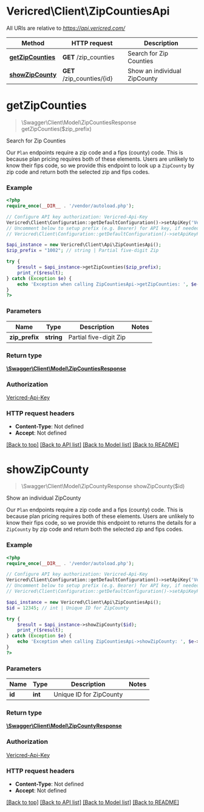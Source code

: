 # Vericred\Client\ZipCountiesApi

All URIs are relative to *https://api.vericred.com/*

Method | HTTP request | Description
------------- | ------------- | -------------
[**getZipCounties**](ZipCountiesApi.md#getZipCounties) | **GET** /zip_counties | Search for Zip Counties
[**showZipCounty**](ZipCountiesApi.md#showZipCounty) | **GET** /zip_counties/{id} | Show an individual ZipCounty


# **getZipCounties**
> \Swagger\Client\Model\ZipCountiesResponse getZipCounties($zip_prefix)

Search for Zip Counties

Our `Plan` endpoints require a zip code and a fips (county) code.  This is because plan pricing requires both of these elements.  Users are unlikely to know their fips code, so we provide this endpoint to look up a `ZipCounty` by zip code and return both the selected zip and fips codes.

### Example
```php
<?php
require_once(__DIR__ . '/vendor/autoload.php');

// Configure API key authorization: Vericred-Api-Key
Vericred\Client\Configuration::getDefaultConfiguration()->setApiKey('Vericred-Api-Key', 'YOUR_API_KEY');
// Uncomment below to setup prefix (e.g. Bearer) for API key, if needed
// Vericred\Client\Configuration::getDefaultConfiguration()->setApiKeyPrefix('Vericred-Api-Key', 'Bearer');

$api_instance = new Vericred\Client\Api\ZipCountiesApi();
$zip_prefix = "1002"; // string | Partial five-digit Zip

try {
    $result = $api_instance->getZipCounties($zip_prefix);
    print_r($result);
} catch (Exception $e) {
    echo 'Exception when calling ZipCountiesApi->getZipCounties: ', $e->getMessage(), PHP_EOL;
}
?>
```

### Parameters

Name | Type | Description  | Notes
------------- | ------------- | ------------- | -------------
 **zip_prefix** | **string**| Partial five-digit Zip |

### Return type

[**\Swagger\Client\Model\ZipCountiesResponse**](../Model/ZipCountiesResponse.md)

### Authorization

[Vericred-Api-Key](../../README.md#Vericred-Api-Key)

### HTTP request headers

 - **Content-Type**: Not defined
 - **Accept**: Not defined

[[Back to top]](#) [[Back to API list]](../../README.md#documentation-for-api-endpoints) [[Back to Model list]](../../README.md#documentation-for-models) [[Back to README]](../../README.md)

# **showZipCounty**
> \Swagger\Client\Model\ZipCountyResponse showZipCounty($id)

Show an individual ZipCounty

Our `Plan` endpoints require a zip code and a fips (county) code.  This is because plan pricing requires both of these elements.  Users are unlikely to know their fips code, so we provide this endpoint to returns the details for a `ZipCounty` by zip code and return both the selected zip and fips codes.

### Example
```php
<?php
require_once(__DIR__ . '/vendor/autoload.php');

// Configure API key authorization: Vericred-Api-Key
Vericred\Client\Configuration::getDefaultConfiguration()->setApiKey('Vericred-Api-Key', 'YOUR_API_KEY');
// Uncomment below to setup prefix (e.g. Bearer) for API key, if needed
// Vericred\Client\Configuration::getDefaultConfiguration()->setApiKeyPrefix('Vericred-Api-Key', 'Bearer');

$api_instance = new Vericred\Client\Api\ZipCountiesApi();
$id = 12345; // int | Unique ID for ZipCounty

try {
    $result = $api_instance->showZipCounty($id);
    print_r($result);
} catch (Exception $e) {
    echo 'Exception when calling ZipCountiesApi->showZipCounty: ', $e->getMessage(), PHP_EOL;
}
?>
```

### Parameters

Name | Type | Description  | Notes
------------- | ------------- | ------------- | -------------
 **id** | **int**| Unique ID for ZipCounty |

### Return type

[**\Swagger\Client\Model\ZipCountyResponse**](../Model/ZipCountyResponse.md)

### Authorization

[Vericred-Api-Key](../../README.md#Vericred-Api-Key)

### HTTP request headers

 - **Content-Type**: Not defined
 - **Accept**: Not defined

[[Back to top]](#) [[Back to API list]](../../README.md#documentation-for-api-endpoints) [[Back to Model list]](../../README.md#documentation-for-models) [[Back to README]](../../README.md)

